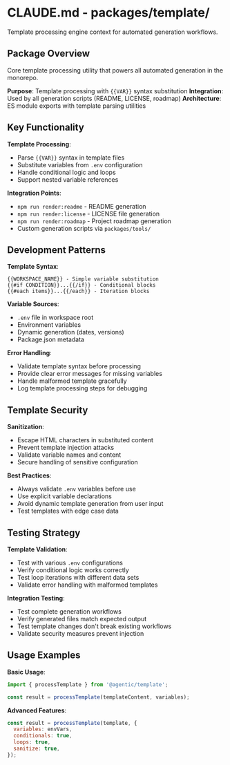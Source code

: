 # CLAUDE.md - packages/template/

Template processing engine context for automated generation workflows.

## Package Overview

Core template processing utility that powers all automated generation in the monorepo.

**Purpose**: Template processing with `{{VAR}}` syntax substitution
**Integration**: Used by all generation scripts (README, LICENSE, roadmap)
**Architecture**: ES module exports with template parsing utilities

## Key Functionality

**Template Processing**:

- Parse `{{VAR}}` syntax in template files
- Substitute variables from `.env` configuration
- Handle conditional logic and loops
- Support nested variable references

**Integration Points**:

- `npm run render:readme` - README generation
- `npm run render:license` - LICENSE file generation
- `npm run render:roadmap` - Project roadmap generation
- Custom generation scripts via `packages/tools/`

## Development Patterns

**Template Syntax**:

```
{{WORKSPACE_NAME}} - Simple variable substitution
{{#if CONDITION}}...{{/if}} - Conditional blocks
{{#each items}}...{{/each}} - Iteration blocks
```

**Variable Sources**:

- `.env` file in workspace root
- Environment variables
- Dynamic generation (dates, versions)
- Package.json metadata

**Error Handling**:

- Validate template syntax before processing
- Provide clear error messages for missing variables
- Handle malformed template gracefully
- Log template processing steps for debugging

## Template Security

**Sanitization**:

- Escape HTML characters in substituted content
- Prevent template injection attacks
- Validate variable names and content
- Secure handling of sensitive configuration

**Best Practices**:

- Always validate `.env` variables before use
- Use explicit variable declarations
- Avoid dynamic template generation from user input
- Test templates with edge case data

## Testing Strategy

**Template Validation**:

- Test with various `.env` configurations
- Verify conditional logic works correctly
- Test loop iterations with different data sets
- Validate error handling with malformed templates

**Integration Testing**:

- Test complete generation workflows
- Verify generated files match expected output
- Test template changes don't break existing workflows
- Validate security measures prevent injection

## Usage Examples

**Basic Usage**:

```javascript
import { processTemplate } from '@agentic/template';

const result = processTemplate(templateContent, variables);
```

**Advanced Features**:

```javascript
const result = processTemplate(template, {
  variables: envVars,
  conditionals: true,
  loops: true,
  sanitize: true,
});
```
